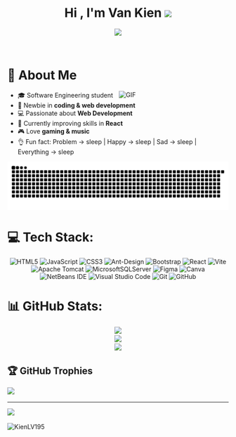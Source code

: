 
<h1 align="center"><b>Hi , I'm Van Kien </b><img src="https://media.giphy.com/media/hvRJCLFzcasrR4ia7z/giphy.gif" width="35"></h1>
<!--  -->
<p align="center">
  <a href="https://github.com/DenverCoder1/readme-typing-svg"><img src="https://readme-typing-svg.herokuapp.com?font=Time+New+Roman&color=cyan&size=25&center=true&vCenter=true&width=600&height=100&lines=Welcome+to+my+profile!;Self-taught+Front-End+Developer;Software+Engineering+Student;Newbie"></a>
</p>


<br>

# 💫 About Me  

<img align="right" alt="GIF" src="https://i.pinimg.com/originals/e4/26/70/e426702edf874b181aced1e2fa5c6cde.gif" width="250"/>

- 🎓 Software Engineering student  
- 🐣 Newbie in **coding & web development**  
- 💻 Passionate about **Web Development**  
- 🌱 Currently improving skills in **React**  
- 🎮 Love **gaming & music**
- 👌 Fun fact: Problem → sleep | Happy → sleep | Sad → sleep | Everything → sleep  


<p align = "center">
	<img src = "https://github.com/7oSkaaa/7oSkaaa/blob/output/github-contribution-grid-snake.svg?" alt = "Snake Game"/>
</p>



# 💻 Tech Stack:

<div align="center">
  
![HTML5](https://img.shields.io/badge/html5-%23E34F26.svg?style=for-the-badge&logo=html5&logoColor=white) 
![JavaScript](https://img.shields.io/badge/javascript-%23323330.svg?style=for-the-badge&logo=javascript&logoColor=%23F7DF1E) 
![CSS3](https://img.shields.io/badge/css3-%231572B6.svg?style=for-the-badge&logo=css3&logoColor=white)
![Ant-Design](https://img.shields.io/badge/-AntDesign-%230170FE?style=for-the-badge&logo=ant-design&logoColor=white) 
![Bootstrap](https://img.shields.io/badge/bootstrap-%238511FA.svg?style=for-the-badge&logo=bootstrap&logoColor=white)
![React](https://img.shields.io/badge/react-%2320232a.svg?style=for-the-badge&logo=react&logoColor=%2361DAFB) 
![Vite](https://img.shields.io/badge/vite-%23646CFF.svg?style=for-the-badge&logo=vite&logoColor=white)
![Apache Tomcat](https://img.shields.io/badge/apache%20tomcat-%23F8DC75.svg?style=for-the-badge&logo=apache-tomcat&logoColor=black) 
![MicrosoftSQLServer](https://img.shields.io/badge/Microsoft%20SQL%20Server-CC2927?style=for-the-badge&logo=microsoft%20sql%20server&logoColor=white) 
![Figma](https://img.shields.io/badge/figma-%23F24E1E.svg?style=for-the-badge&logo=figma&logoColor=white) 
![Canva](https://img.shields.io/badge/Canva-%2300C4CC.svg?style=for-the-badge&logo=Canva&logoColor=white) 
![NetBeans IDE](https://img.shields.io/badge/NetBeansIDE-1B6AC6.svg?style=for-the-badge&logo=apache-netbeans-ide&logoColor=white) 
![Visual Studio Code](https://img.shields.io/badge/Visual%20Studio%20Code-0078d7.svg?style=for-the-badge&logo=visual-studio-code&logoColor=white)
![Git](https://img.shields.io/badge/git-%23F05033.svg?style=for-the-badge&logo=git&logoColor=white) 
![GitHub](https://img.shields.io/badge/github-%23121011.svg?style=for-the-badge&logo=github&logoColor=white) 



</div>

# 📊 GitHub Stats:

<div align="center">
  
![](https://github-readme-stats.vercel.app/api?username=KienLV195&theme=dark&hide_border=false&include_all_commits=false&count_private=false)<br/>
![](https://nirzak-streak-stats.vercel.app/?user=KienLV195&theme=dark&hide_border=false)<br/>
![](https://github-readme-stats.vercel.app/api/top-langs/?username=KienLV195&theme=dark&hide_border=false&include_all_commits=false&count_private=false&layout=compact)

</div>

## 🏆 GitHub Trophies
![](https://github-profile-trophy.vercel.app/?username=KienLV195&theme=radical&no-frame=false&no-bg=true&margin-w=4)

---
[![](https://visitcount.itsvg.in/api?id=KienLV195&icon=0&color=10)](https://visitcount.itsvg.in)

<p align="left"> <img src="https://komarev.com/ghpvc/?username=KienLV195" alt="KienLV195"/> </p>

<!-- Proudly created with GPRM ( https://gprm.itsvg.in ) -->
